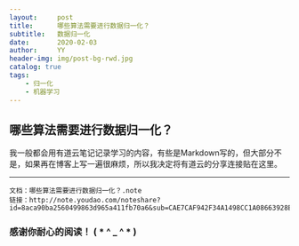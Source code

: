 ```yaml
---
layout:     post
title:      哪些算法需要进行数据归一化？
subtitle:   数据归一化
date:       2020-02-03
author:     YY
header-img: img/post-bg-rwd.jpg
catalog: true
tags:
    - 归一化
    - 机器学习
---
```

  

##  哪些算法需要进行数据归一化？   

我一般都会用有道云笔记记录学习的内容，有些是Markdown写的，但大部分不是，如果再在博客上写一遍很麻烦，所以我决定将有道云的分享连接贴在这里。

---

```
文档：哪些算法需要进行数据归一化？.note
链接：http://note.youdao.com/noteshare?id=8aca90ba2560499863d965a411fb70a6&sub=CAE7CAF942F34A1498CC1A08663928EB
```


### **感谢你耐心的阅读！ ( * ^ _ ^ * )**